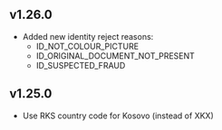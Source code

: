 ## v1.26.0

- Added new identity reject reasons:
  - ID_NOT_COLOUR_PICTURE
  - ID_ORIGINAL_DOCUMENT_NOT_PRESENT
  - ID_SUSPECTED_FRAUD

## v1.25.0

- Use RKS country code for Kosovo (instead of XKX)
